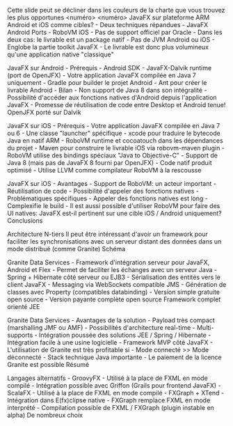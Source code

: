 Cette slide peut se décliner dans les couleurs de la charte que vous trouvez les plus opportunes
<numéro>
<numéro>
JavaFX sur plateforme ARM
Android et iOS comme cibles?
    - Deux techniques répandues 
        - JavaFX Android Ports 
        - RoboVM iOS 
    - Pas de support officiel par Oracle 
    - Dans les deux cas: le livrable est un package natif 
        - Pas de JVM Android ou iOS 
        - Englobe la partie toolkit JavaFX 
        - Le livrable est donc plus volumineux qu'une application native "classique" 

JavaFX sur Android
    - Prérequis 
        - Android SDK 
        - JavaFX-Dalvik runtime (port de OpenJFX) 
        - Votre application JavaFX compilée en Java 7 uniquement 
        - Gradle pour builder le projet Android 
        - Ant pour créer le livrable Android 
    - Bilan 
        - Non support de Java 8 dans son intégralité 
        - Possibilité d'accéder aux fonctions natives d'Android depuis l'application JavaFX 
        - Promesse de réutilisation de code entre Desktop et Android tenue! 
OpenJFX porté sur Dalvik

JavaFX sur iOS
    - Prérequis 
        - Votre application JavaFX compilée en Java 7 ou 6 
        - Une classe "launcher" spécifique 
        - xcode pour traduire le bytecode Java en natif ARM 
        - RoboVM runtime et cocoatouch dans les dépendances du projet 
        - Maven pour construire le livrable iOS via robovm-maven plugin 
    - RoboVM utilise des bindings spéciaux "Java to Objective-C" 
        - Support de Java 8 (mais pas de JavaFX 8 fourni par OpenJFX) 
        - Code natif produit optimisé 
        - Utilise LLVM comme compilateur 
RoboVM à la rescousse

JavaFX sur iOS
    - Avantages 
        - Support de RoboVM: un acteur important 
        - Réutilisation de code 
        - Possibilité d'appeler des fonctions natives 
    - Problématiques spécifiques 
        - Appeler des fonctions natives est long 
        - Complexifie le build 
        - Il est aussi possible d'utiliser RoboVM pour faire des UI natives: JavaFX est-il pertinent sur une cible iOS / Android uniquement? 
Conclusions

Architecture N-tiers
Il peut être intéressant d'avoir un framework pour faciliter les synchronisations avec un serveur distant des données dans un mode distribué (comme Granite)
Schéma

Granite Data Services
    - Framework d'intégration serveur pour JavaFX, Android et Flex 
    - Permet de faciliter les échanges avec un serveur Java 
        - Spring + Hibernate côté serveur ou EJB3 
        - Sérialisation des entités vers le client JavaFX 
        - Messaging via WebSockets compatible JMS 
        - Génération de classes avec Property (compatibles databinding) 
    - Version simple gratuite open source 
    - Version payante complète open source 
Framework complet orienté JEE

Granite Data Services
    - Avantages de la solution 
        - Payload très compact (marshalling JMF ou AMF) 
        - Possibilités d'architecture real-time 
        - Multi-supports 
        - Intégration poussée des solutions JEE / Spring / Hibernate 
        - Intégration facile à une usine logicielle 
        - Framework MVP côté JavaFX 
    - L'utilisation de Granite est très profitable si 
        - Mode connecté >> Mode déconnecté 
        - Stack technique Java importante 
        - Le paiement de la licence Granite est possible 
Résumé

Langages alternatifs
    - GroovyFX 
        - Utilisé à la place de FXML en mode compilé 
        - Intégration possible avec Griffon (Grails pour frontend JavaFX) 
    - ScalaFX 
        - Utilisé à la place de FXML en mode compilé 
    - FXGraph + XTend 
        - Intégration dans E(fx)clipse native 
        - FXGraph remplace FXML en mode interprété 
        - Compilation possible de FXML / FXGraph (plugin instable en alpha) 
De nombreux choix

